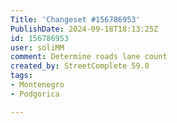```yaml
---
Title: 'Changeset #156786953'
PublishDate: 2024-09-18T18:13:25Z
id: 156786953
user: soliMM
comment: Determine roads lane count
created_by: StreetComplete 59.0
tags:
- Montenegro
- Podgorica

---
```

